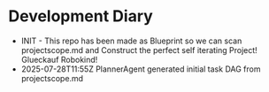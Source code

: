 # Development Diary

- INIT - This repo has been made as Blueprint so we can scan projectscope.md and Construct the perfect self iterating Project! Glueckauf Robokind!
- 2025-07-28T11:55Z PlannerAgent generated initial task DAG from projectscope.md
